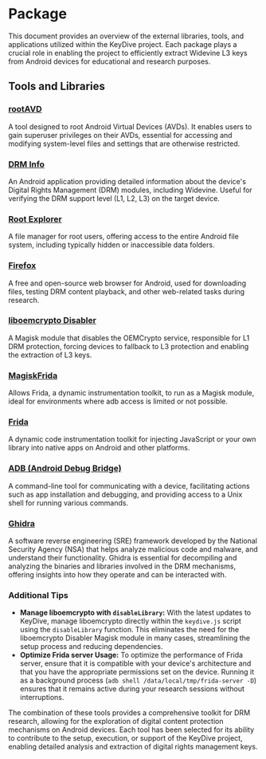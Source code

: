 # Package

This document provides an overview of the external libraries, tools, and applications utilized within the KeyDive project. Each package plays a crucial role in enabling the project to efficiently extract Widevine L3 keys from Android devices for educational and research purposes.

## Tools and Libraries

### [rootAVD](https://gitlab.com/newbit/rootAVD)

A tool designed to root Android Virtual Devices (AVDs). It enables users to gain superuser privileges on their AVDs, essential for accessing and modifying system-level files and settings that are otherwise restricted.

### [DRM Info](https://apkcombo.com/drm-info/com.androidfung.drminfo/download/phone-1.1.9.220313-apk)

An Android application providing detailed information about the device's Digital Rights Management (DRM) modules, including Widevine. Useful for verifying the DRM support level (L1, L2, L3) on the target device.

### [Root Explorer](https://apkcombo.com/root-explorer/com.speedsoftware.rootexplorer/)

A file manager for root users, offering access to the entire Android file system, including typically hidden or inaccessible data folders.

### [Firefox](https://apkcombo.com/fr/firefox/org.mozilla.firefox/)

A free and open-source web browser for Android, used for downloading files, testing DRM content playback, and other web-related tasks during research.

### [liboemcrypto Disabler](https://github.com/hzy132/liboemcryptodisabler)

A Magisk module that disables the OEMCrypto service, responsible for L1 DRM protection, forcing devices to fallback to L3 protection and enabling the extraction of L3 keys.

### [MagiskFrida](https://github.com/ViRb3/magisk-frida)

Allows Frida, a dynamic instrumentation toolkit, to run as a Magisk module, ideal for environments where adb access is limited or not possible.

### [Frida](https://github.com/frida/frida/releases)

A dynamic code instrumentation toolkit for injecting JavaScript or your own library into native apps on Android and other platforms.

### [ADB (Android Debug Bridge)](https://developer.android.com/tools/adb)

A command-line tool for communicating with a device, facilitating actions such as app installation and debugging, and providing access to a Unix shell for running various commands.

### [Ghidra](https://github.com/NationalSecurityAgency/ghidra)

A software reverse engineering (SRE) framework developed by the National Security Agency (NSA) that helps analyze malicious code and malware, and understand their functionality. Ghidra is essential for decompiling and analyzing the binaries and libraries involved in the DRM mechanisms, offering insights into how they operate and can be interacted with.

### Additional Tips

- **Manage liboemcrypto with `disableLibrary`:** With the latest updates to KeyDive, manage liboemcrypto directly within the `keydive.js` script using the `disableLibrary` function. This eliminates the need for the liboemcrypto Disabler Magisk module in many cases, streamlining the setup process and reducing dependencies.
- **Optimize Frida server Usage:** To optimize the performance of Frida server, ensure that it is compatible with your device's architecture and that you have the appropriate permissions set on the device. Running it as a background process (`adb shell /data/local/tmp/frida-server -D`) ensures that it remains active during your research sessions without interruptions.

The combination of these tools provides a comprehensive toolkit for DRM research, allowing for the exploration of digital content protection mechanisms on Android devices. Each tool has been selected for its ability to contribute to the setup, execution, or support of the KeyDive project, enabling detailed analysis and extraction of digital rights management keys.